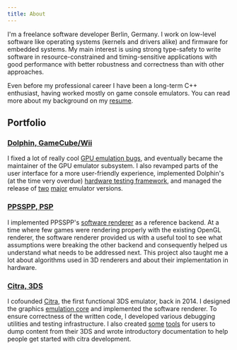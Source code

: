 ```yaml
---
title: About
---
```

I'm a freelance software developer Berlin, Germany. I work on low-level software like operating systems (kernels and drivers alike) and firmware for embedded systems. My main interest is using strong type-safety to write software in resource-constrained and timing-sensitive applications with good performance with better robustness and correctness than with other approaches.

Even before my professional career I have been a long-term C++ enthusiast, having worked mostly on game console emulators. You can read more about my background on my [resume](/resources/resume.pdf).

## Portfolio

### [Dolphin, GameCube/Wii](https://dolphin-emu.org)

I fixed a lot of really cool [GPU emulation bugs](https://dolphin-emu.org/blog/2014/03/15/pixel-processing-problems), and eventually became the maintainer of the GPU emulator subsystem. I also revamped parts of the user interface for a more user-friendly experience, implemented Dolphin's (at the time very overdue) [hardware testing framework](https://github.com/dolphin-emu/hwtests), and managed the release of [two](https://forums.dolphin-emu.org/Thread-dolphin-3-0-release-announcement) [major](https://forums.dolphin-emu.org/Thread-red-notice-2-announcement-dolphin-3-5-release-announcement) emulator versions.

### [PPSSPP, PSP](https://ppsspp.org)

I implemented PPSSPP's [software renderer](https://github.com/hrydgard/ppsspp/commits/74eafcab1afaf6c291e22e8ed69d3cf607ea7e16/GPU/Software) as a reference backend. At a time where few games were rendering properly with the existing OpenGL renderer, the software renderer provided us with a useful tool to see what assumptions were breaking the other backend and consequently helped us understand what needs to be addressed next. This project also taught me a lot about algorithms used in 3D renderers and about their implementation in hardware.

### [Citra, 3DS](https://citra-emu.org)

I cofounded [Citra](https://github.com/citra-emu/citra), the first functional 3DS emulator, back in 2014. I designed the graphics [emulation core](https://github.com/citra-emu/citra/tree/master/src/video_core) and implemented the software renderer. To ensure correctness of the written code, I developed various debugging utilities and testing infrastructure. I also created [some](https://github.com/citra-emu/uncart) [tools](https://github.com/neobrain/braindump) for users to dump content from their 3DS and wrote introductory documentation to help people get started with citra development.
